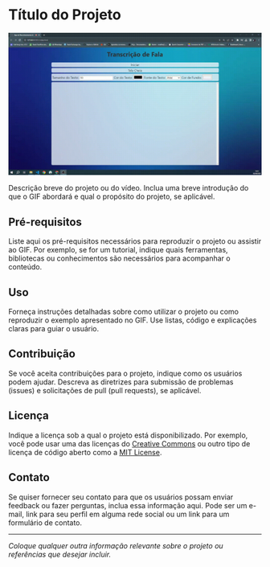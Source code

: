 # Título do Projeto

![GIF do Vídeo](inclusao.gif)

Descrição breve do projeto ou do vídeo. Inclua uma breve introdução do que o GIF abordará e qual o propósito do projeto, se aplicável.

## Pré-requisitos

Liste aqui os pré-requisitos necessários para reproduzir o projeto ou assistir ao GIF. Por exemplo, se for um tutorial, indique quais ferramentas, bibliotecas ou conhecimentos são necessários para acompanhar o conteúdo.

## Uso

Forneça instruções detalhadas sobre como utilizar o projeto ou como reproduzir o exemplo apresentado no GIF. Use listas, código e explicações claras para guiar o usuário.

## Contribuição

Se você aceita contribuições para o projeto, indique como os usuários podem ajudar. Descreva as diretrizes para submissão de problemas (issues) e solicitações de pull (pull requests), se aplicável.

## Licença

Indique a licença sob a qual o projeto está disponibilizado. Por exemplo, você pode usar uma das licenças do [Creative Commons](https://creativecommons.org/) ou outro tipo de licença de código aberto como a [MIT License](https://opensource.org/licenses/MIT).

## Contato

Se quiser fornecer seu contato para que os usuários possam enviar feedback ou fazer perguntas, inclua essa informação aqui. Pode ser um e-mail, link para seu perfil em alguma rede social ou um link para um formulário de contato.

---

*Coloque qualquer outra informação relevante sobre o projeto ou referências que desejar incluir.*

